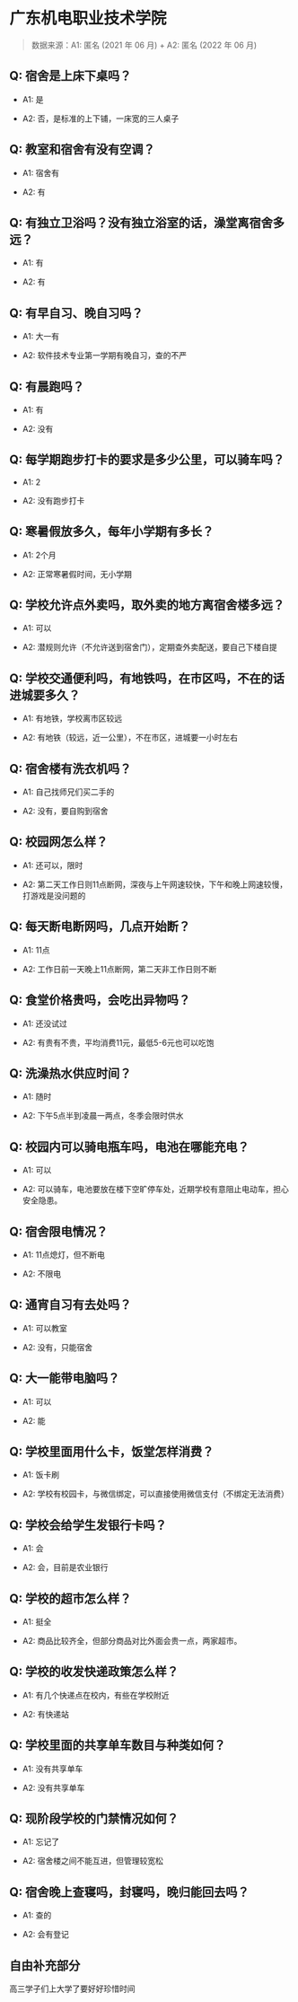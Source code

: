 # 广东机电职业技术学院

> 数据来源：A1: 匿名 (2021 年 06 月) + A2: 匿名 (2022 年 06 月)

## Q: 宿舍是上床下桌吗？

- A1: 是

- A2: 否，是标准的上下铺，一床宽的三人桌子

## Q: 教室和宿舍有没有空调？

- A1: 宿舍有

- A2: 有

## Q: 有独立卫浴吗？没有独立浴室的话，澡堂离宿舍多远？

- A1: 有

- A2: 有

## Q: 有早自习、晚自习吗？

- A1: 大一有

- A2: 软件技术专业第一学期有晚自习，查的不严

## Q: 有晨跑吗？

- A1: 有

- A2: 没有

## Q: 每学期跑步打卡的要求是多少公里，可以骑车吗？

- A1: 2

- A2: 没有跑步打卡

## Q: 寒暑假放多久，每年小学期有多长？

- A1: 2个月

- A2: 正常寒暑假时间，无小学期

## Q: 学校允许点外卖吗，取外卖的地方离宿舍楼多远？

- A1: 可以

- A2: 潜规则允许（不允许送到宿舍门），定期查外卖配送，要自己下楼自提

## Q: 学校交通便利吗，有地铁吗，在市区吗，不在的话进城要多久？

- A1: 有地铁，学校离市区较远

- A2: 有地铁（较远，近一公里），不在市区，进城要一小时左右

## Q: 宿舍楼有洗衣机吗？

- A1: 自己找师兄们买二手的

- A2: 没有，要自购到宿舍

## Q: 校园网怎么样？

- A1: 还可以，限时

- A2: 第二天工作日则11点断网，深夜与上午网速较快，下午和晚上网速较慢，打游戏是没问题的

## Q: 每天断电断网吗，几点开始断？

- A1: 11点

- A2: 工作日前一天晚上11点断网，第二天非工作日则不断

## Q: 食堂价格贵吗，会吃出异物吗？

- A1: 还没试过

- A2: 有贵有不贵，平均消费11元，最低5-6元也可以吃饱

## Q: 洗澡热水供应时间？

- A1: 随时

- A2: 下午5点半到凌晨一两点，冬季会限时供水

## Q: 校园内可以骑电瓶车吗，电池在哪能充电？

- A1: 可以

- A2: 可以骑车，电池要放在楼下空旷停车处，近期学校有意阻止电动车，担心安全隐患。

## Q: 宿舍限电情况？

- A1: 11点熄灯，但不断电

- A2: 不限电

## Q: 通宵自习有去处吗？

- A1: 可以教室

- A2: 没有，只能宿舍

## Q: 大一能带电脑吗？

- A1: 可以

- A2: 能

## Q: 学校里面用什么卡，饭堂怎样消费？

- A1: 饭卡刷

- A2: 学校有校园卡，与微信绑定，可以直接使用微信支付（不绑定无法消费）

## Q: 学校会给学生发银行卡吗？

- A1: 会

- A2: 会，目前是农业银行

## Q: 学校的超市怎么样？

- A1: 挺全

- A2: 商品比较齐全，但部分商品对比外面会贵一点，两家超市。

## Q: 学校的收发快递政策怎么样？

- A1: 有几个快递点在校内，有些在学校附近

- A2: 有快递站

## Q: 学校里面的共享单车数目与种类如何？

- A1: 没有共享单车

- A2: 没有共享单车

## Q: 现阶段学校的门禁情况如何？

- A1: 忘记了

- A2: 宿舍楼之间不能互进，但管理较宽松

## Q: 宿舍晚上查寝吗，封寝吗，晚归能回去吗？

- A1: 查的

- A2: 会有登记

## 自由补充部分

高三学子们上大学了要好好珍惜时间